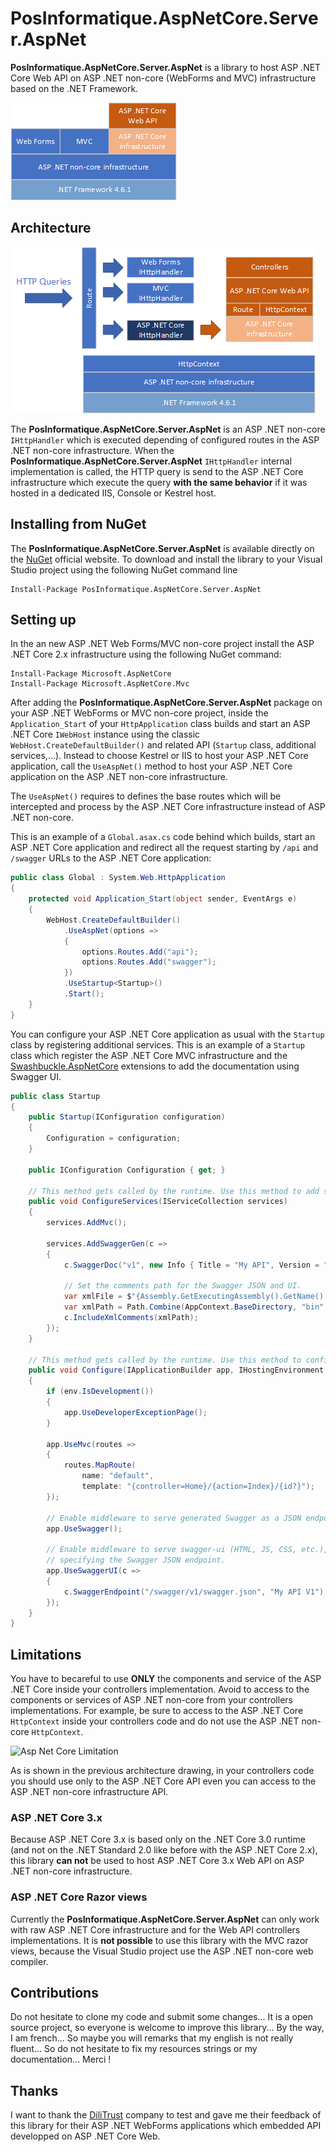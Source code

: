 # PosInformatique.AspNetCore.Server.AspNet
**PosInformatique.AspNetCore.Server.AspNet** is a library to host ASP .NET Core Web API on ASP .NET
non-core (WebForms and MVC) infrastructure based on the .NET Framework.

![Architecture](Documentation/Architecture.png)

## Architecture

![Pipeline Execution](Documentation/PipelineExecution.png)

The **PosInformatique.AspNetCore.Server.AspNet** is an ASP .NET non-core ``IHttpHandler``
which is executed depending of configured routes in the ASP .NET non-core infrastructure.
When the **PosInformatique.AspNetCore.Server.AspNet** ``IHttpHandler`` internal implementation
is called, the HTTP query is send to the ASP .NET Core infrastructure which execute
the query **with the same behavior** if it was hosted in a dedicated IIS, Console or Kestrel host.

## Installing from NuGet
The **PosInformatique.AspNetCore.Server.AspNet** is available directly on the
[NuGet](https://www.nuget.org/packages/PosInformatique.AspNetCore.Server.AspNet/) official website.
To download and install the library to your Visual Studio project using the following NuGet command line 
```
Install-Package PosInformatique.AspNetCore.Server.AspNet
```

## Setting up
In the an new ASP .NET Web Forms/MVC non-core project install the ASP .NET Core 2.x infrastructure
using the following NuGet command:
```
Install-Package Microsoft.AspNetCore
Install-Package Microsoft.AspNetCore.Mvc
```

After adding the **PosInformatique.AspNetCore.Server.AspNet** package on your ASP .NET
WebForms or MVC non-core project, inside the ``Application_Start`` of your `HttpApplication`
class builds and start an ASP .NET Core ``IWebHost`` instance using the classic
``WebHost.CreateDefaultBuilder()`` and related API
(``Startup`` class, additional services,...).
Instead to choose Kestrel or IIS to host your ASP .NET Core application,
call the ``UseAspNet()`` method to host your ASP .NET Core application
on the ASP .NET non-core infrastructure.

The ``UseAspNet()`` requires to defines the base routes which will be intercepted
and process by the ASP .NET Core infrastructure instead of ASP .NET non-core.

This is an example of a `Global.asax.cs` code behind which builds, start an ASP .NET
Core application and redirect all the request starting by ``/api`` and ``/swagger`` URLs
to the ASP .NET Core application:

```csharp
public class Global : System.Web.HttpApplication
{
    protected void Application_Start(object sender, EventArgs e)
    {
        WebHost.CreateDefaultBuilder()
            .UseAspNet(options =>
            {
                options.Routes.Add("api");
                options.Routes.Add("swagger");
            })
            .UseStartup<Startup>()
            .Start();
    }
}
```

You can configure your ASP .NET Core application as usual with the `Startup` class
by registering additional services.
This is an example of a `Startup` class which register the ASP .NET Core MVC infrastructure
and the [Swashbuckle.AspNetCore](https://www.nuget.org/packages/Swashbuckle.AspNetCore)
extensions to add the documentation using Swagger UI.
```csharp
public class Startup
{
    public Startup(IConfiguration configuration)
    {
        Configuration = configuration;
    }

    public IConfiguration Configuration { get; }

    // This method gets called by the runtime. Use this method to add services to the container.
    public void ConfigureServices(IServiceCollection services)
    {
        services.AddMvc();

        services.AddSwaggerGen(c =>
        {
            c.SwaggerDoc("v1", new Info { Title = "My API", Version = "v1" });

            // Set the comments path for the Swagger JSON and UI.
            var xmlFile = $"{Assembly.GetExecutingAssembly().GetName().Name}.xml";
            var xmlPath = Path.Combine(AppContext.BaseDirectory, "bin", xmlFile);
            c.IncludeXmlComments(xmlPath);
        });
    }

    // This method gets called by the runtime. Use this method to configure the HTTP request pipeline.
    public void Configure(IApplicationBuilder app, IHostingEnvironment env)
    {
        if (env.IsDevelopment())
        {
            app.UseDeveloperExceptionPage();
        }

        app.UseMvc(routes =>
        {
            routes.MapRoute(
                name: "default",
                template: "{controller=Home}/{action=Index}/{id?}");
        });

        // Enable middleware to serve generated Swagger as a JSON endpoint.
        app.UseSwagger();

        // Enable middleware to serve swagger-ui (HTML, JS, CSS, etc.),
        // specifying the Swagger JSON endpoint.
        app.UseSwaggerUI(c =>
        {
            c.SwaggerEndpoint("/swagger/v1/swagger.json", "My API V1");
        });
    }
}
````

## Limitations
You have to becareful to use **ONLY** the components and service of the ASP .NET Core inside
your controllers implementation.
Avoid to access to the components or services of ASP .NET non-core from your controllers
implementations. For example, be sure to access to the ASP .NET Core ``HttpContext``
inside your controllers code and do not use the ASP .NET non-core ``HttpContext``.

![Asp Net Core Limitation](Documentation/AspNetCoreLimitation.png)

As is shown in the previous architecture drawing, in your controllers code you should
use only to the ASP .NET Core API even you can access to the ASP .NET non-core infrastructure API.

### ASP .NET Core 3.x
Because ASP .NET Core 3.x is based only on the .NET Core 3.0 runtime (and not 
on the .NET Standard 2.0 like before with the ASP .NET Core 2.x), this library
**can not** be used to host ASP .NET Core 3.x Web API on ASP .NET non-core infrastructure.

### ASP .NET Core Razor views
Currently the **PosInformatique.AspNetCore.Server.AspNet** can only work with raw
ASP .NET Core infrastructure and for the Web API controllers implementations.
It is **not possible** to use this library with the MVC razor views, because
the Visual Studio project use the ASP .NET non-core web compiler.

## Contributions
Do not hesitate to clone my code and submit some changes...
It is a open source project, so everyone is welcome to improve this library...
By the way, I am french... So maybe you will remarks that my english is not really fluent...
So do not hesitate to fix my resources strings or my documentation... Merci !

## Thanks
I want to thank the [DiliTrust](https://www.dilitrust.com/) company to test and gave me their
feedback of this library for their ASP .NET WebForms applications which embedded
API developped on ASP .NET Core Web.